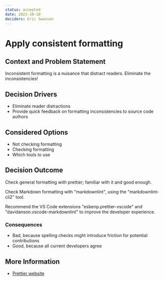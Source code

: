 ```yaml
---
status: accepted
date: 2023-10-10
deciders: Eric Swanson
---
```


# Apply consistent formatting

## Context and Problem Statement

Inconsistent formatting is a nuisance that distract readers. Eliminate the
inconsistencies!

## Decision Drivers

-   Eliminate reader distractions
-   Provide quick feedback on formatting inconsistencies to source code authors

## Considered Options

-   Not checking formatting
-   Checking formatting
-   Which tools to use

## Decision Outcome

Check general formatting with prettier; familiar with it and good enough.

Check Markdown formatting with "markdownlint", using the "markdownlint-cli2"
tool.

Recommend the VS Code extensions "esbenp.prettier-vscode" and
"davidanson.vscode-markdownlint" to improve the developer experience.

### Consequences

-   Bad, because spelling checks might introduce friction for potential contributions
-   Good, because all current developers agree

## More Information

-   [Prettier website](https://prettier.io/)
